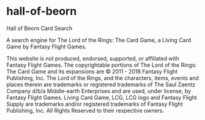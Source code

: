 # hall-of-beorn
Hall of Beorn Card Search

A search engine for The Lord of the Rings: The Card Game,
a Living Card Game by Fantasy Flight Games.

This website is not produced, endorsed, supported, or affiliated with Fantasy Flight Games. The copyrightable portions of The Lord of the Rings: The Card Game and its expansions are © 2011 - 2018 Fantasy Flight Publishing, Inc. The Lord of the Rings, and the characters, items, events and places therein are trademarks or registered trademarks of The Saul Zaentz Company d/b/a Middle-earth Enterprises and are used, under license, by Fantasy Flight Games. Living Card Game, LCG, LCG logo and Fantasy Flight Supply are trademarks and/or registered trademarks of Fantasy Flight Publishing, Inc. All Rights Reserved to their respective owners.
